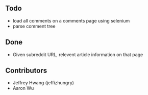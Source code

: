 ## Todo
- load all comments on a comments page using selenium
- parse comment tree

## Done
- Given subreddit URL, relevent article information on that page

## Contributors
* Jeffrey Hwang (jeffizhungry)
* Aaron Wu

